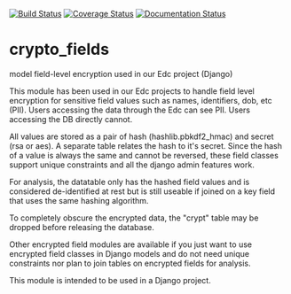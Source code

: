 [![Build Status](https://travis-ci.org/erikvw/crypto_fields.svg?branch=develop)](https://travis-ci.org/erikvw/crypto_fields)
[![Coverage Status](https://coveralls.io/repos/erikvw/crypto_fields/badge.svg?branch=develop)](https://coveralls.io/r/erikvw/crypto_fields?branch=develop)
[![Documentation Status](https://readthedocs.org/projects/crypto-fields/badge/?version=latest)](https://readthedocs.org/projects/crypto-fields/?badge=latest)

# crypto_fields
model field-level encryption used in our Edc project (Django)

This module has been used in our Edc projects to handle field level encryption for sensitive field values such as names, identifiers, dob, etc (PII). Users accessing the data through the Edc can see PII. Users accessing the DB directly cannot.

All values are stored as a pair of hash (hashlib.pbkdf2_hmac) and secret (rsa or aes). A separate table relates the hash to it's secret. Since the hash of a value is always the same and cannot be reversed, these field classes support unique constraints and all the django admin features work.

For analysis, the datatable only has the hashed field values and is considered de-identified at rest but is still useable if joined on a key field that uses the same hashing algorithm.

To completely obscure the encrypted data, the "crypt" table may be dropped before releasing the database. 

Other encrypted field modules are available if you just want to use encrypted field classes in Django models and do not need unique constraints nor plan to join tables on encrypted fields for analysis.

This module is intended to be used in a Django project.
